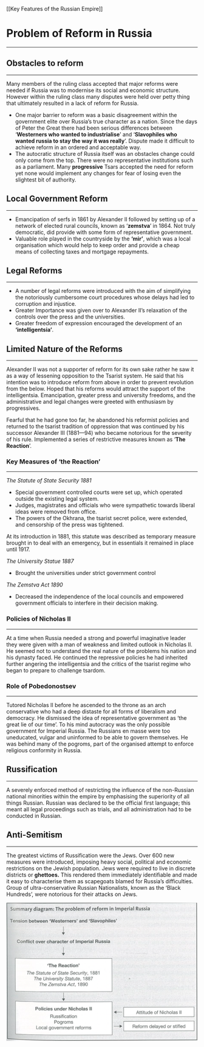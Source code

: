 [[Key Features of the Russian Empire]]

# Problem of Reform in Russia
---

## Obstacles to reform

---

Many members of the ruling class accepted that major reforms were needed if Russia was to modernise its social and economic structure. However within the ruling class many disputes were held over petty thing that ultimately resulted in a lack of reform for Russia. 

- One major barrier to reform was a basic disagreement within the government elite over Russia’s true character as a nation. Since the days of Peter the Great there had been serious differences between ‘**Westerners who wanted to industrialise**’ and ‘**Slavophiles who wanted russia to stay the way it was really**’. Dispute made it difficult to achieve reform in an ordered and acceptable way.
- The autocratic structure of Russia itself was an obstacles change could only come from the top. There were no representative institutions such as a parliament. Many **progressive** Tsars accepted the need for reform yet none would implement any changes for fear of losing even the slightest bit of authority.

## Local Government Reform

---

- Emancipation of serfs in 1861 by Alexander II followed by setting up of a network of elected rural councils, known as ‘**zemstva**’ in 1864. Not truly democratic, did provide with some form of representative government.
- Valuable role played in the countryside by the **‘mir’**, which was a local organisation which would help to keep order and provide a cheap means of collecting taxes and mortgage repayments.

## Legal Reforms

---

- A number of legal reforms were introduced with the aim of simplifying the notoriously cumbersome court procedures whose delays had led to corruption and injustice.
- Greater Importance was given over to Alexander II’s relaxation of the controls over the press and the universities.
- Greater freedom of expression encouraged the development of an **‘intelligentsia’**.

 

## Limited Nature of the Reforms

---

Alexander II was not a supporter of reform for its own sake rather he saw it as a way of lessening opposition to the Tsarist system. He said that his intention was to introduce reform from above in order to prevent revolution from the below. Hoped that his reforms would attract the support of the intelligentsia. Emancipation, greater press and university freedoms, and the administrative and legal changes were greeted with enthusiasm by progressives. 

Fearful that he had gone too far, he abandoned his reformist policies and returned to the tsarist tradition of oppression that was continued by his successor Alexander III (1881—94) who became notorious for the severity of his rule. Implemented a series of restrictive measures known as ‘**The Reaction**’.

### Key Measures of ‘the Reaction’

---

*The Statute of State Security 1881*

- Special government controlled courts were set up, which operated outside the existing legal system.
- Judges, magistrates and officials who were sympathetic towards liberal ideas were removed from office.
- The powers of the Okhrana, the tsarist secret police, were extended, and censorship of the press was tightened.

At its introduction in 1881, this statute was described as temporary measure brought in to deal with an emergency, but in essentials it remained in place until 1917. 

*The University Statue 1887*

- Brought the universities under strict government control

*The Zemstva Act 1890*

- Decreased the independence of the local councils and empowered government officials to interfere in their decision making.

### Policies of Nicholas II

---

At a time when Russia needed a strong and powerful imaginative leader they were given with a man of weakness and limited outlook in Nicholas II. He seemed not to understand the real nature of the problems his nation and his dynasty faced. He continued the repressive policies he had inherited further angering the intelligentsia and the critics of the tsarist regime who began to prepare to challenge tsardom. 

### Role of Pobedonostsev

---

Tutored Nicholas II before he ascended to the throne as an arch conservative who had a deep distaste for all forms of liberalism and democracy. He dismissed the idea of representative government as ‘the great lie of our time’. To his mind autocracy was the only possible government for Imperial Russia. The Russians en masse were too uneducated, vulgar and uninformed to be able to govern themselves. He was behind many of the pogroms, part of the organised attempt to enforce religious conformity in Russia. 

## Russification

---

A severely enforced method of restricting the influence of the non-Russian national minorities within the empire by emphasising the superiority of all things Russian. Russian was declared to be the official first language; this meant all legal proceedings such as trials, and all administration had to be conducted in Russian. 

## Anti-Semitism

---

The greatest victims of Russification were the Jews. Over 600 new measures were introduced, imposing heavy social, political and economic restrictions on the Jewish population. Jews were required to live in discrete districts or **ghettoes.** This rendered them immediately identifiable and made it easy to characterise them as scapegoats blamed for Russia’s difficulties. Group of ultra-conservative Russian Nationalists, known as the ‘Black Hundreds’, were notorious for their attacks on Jews. 

![Screen Shot 2022-02-17 at 8.34.18 pm.png](Screen_Shot_2022-02-17_at_8.34.18_pm.png)